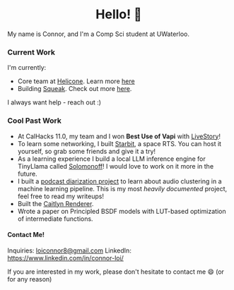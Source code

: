 <h1 align="center">Hello! 👋</h1>

My name is Connor, and I'm a Comp Sci student at UWaterloo.

### Current Work
I'm currently:
- Core team at [Helicone](https://github.com/Helicone/helicone). Learn more [here](https://www.helicone.ai/)
- Building [Squeak](https://github.com/connortbot/squeak). Check out more [here](https://squeak.today/).

I always want help - reach out :)

### Cool Past Work
- At CalHacks 11.0, my team and I won **Best Use of Vapi** with [LiveStory](https://github.com/pranavbedi/LiveStory)!
- To learn some networking, I built [Starbit](https://github.com/connortbot/starbit), a space RTS. You can host it yourself, so grab some friends and give it a try!
- As a learning experience I build a local LLM inference engine for TinyLlama called [Solomonoff](https://github.com/connortbot/solomonoff)! I would love to work on it more in the future.
- I built a [podcast diarization project](https://github.com/connortbot/podcast-diarizer) to learn about audio clustering in a machine learning pipeline. This is my most *heavily documented* project, feel free to read my writeups!
- Built the [Caitlyn Renderer](https://github.com/cypraeno/caitlyn).
- Wrote a paper on Principled BSDF models with LUT-based optimization of intermediate functions.

#### Contact Me!
Inquiries: loiconnor8@gmail.com
LinkedIn: https://www.linkedin.com/in/connor-loi/

If you are interested in my work, please don't hesitate to contact me 😄 (or for any reason)
